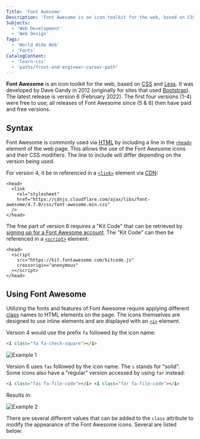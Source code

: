 ```yaml
---
Title: 'Font Awesome'
Description: 'Font Awesome is an icon toolkit for the web, based on CSS and Less.'
Subjects:
  - 'Web Development'
  - 'Web Design'
Tags:
  - 'World Wide Web'
  - 'Fonts'
CatalogContent:
  - 'learn-css'
  - 'paths/front-end-engineer-career-path'
---
```


**Font Awesome** is an icon toolkit for the web, based on [CSS](https://www.codecademy.com/resources/docs/css) and [Less](https://lesscss.org/). It was developed by Dave Gandy in 2012 (originally for sites that used [Bootstrap](https://www.codecademy.com/resources/docs/general/bootstrap)). The latest release is version 6 (February 2022). The first four versions (1-4) were free to use; all releases of Font Awesome since (5 & 6) then have paid and free versions.

## Syntax

Font Awesome is commonly used via [HTML](https://www.codecademy.com/resources/docs/html) by including a line in the [`<head>`](https://www.codecademy.com/resources/docs/html/elements/head) element of the web page. This allows the use of the Font Awesome icons and their CSS modifiers. The line to include will differ depending on the version being used.

For version 4, it be in referenced in a [`<link>`](https://www.codecademy.com/resources/docs/html/elements/link) element via [CDN](https://www.codecademy.com/resources/docs/general/cdn):

```pseudo
<head>
  <link
    rel="stylesheet"
    href="https://cdnjs.cloudflare.com/ajax/libs/font-awesome/4.7.0/css/font-awesome.min.css"
  />
</head>
```

The free part of version 6 requires a "Kit Code" that can be retrieved by [signing up for a Font Awesome account](https://fontawesome.com/start). The "Kit Code" can then be referenced in a [`<script>`](https://www.codecademy.com/resources/docs/html/elements/script) element:

```pseudo
<head>
  <script
    src="https://kit.fontawesome.com/kitcode.js"
    crossorigin="anonymous"
  ></script>
</head>
```

## Using Font Awesome

Utilizing the fonts and features of Font Awesome require applying different [class](https://www.codecademy.com/resources/docs/html/classes) names to HTML elements on the page. The icons themselves are designed to use inline elements and are displayed with an [`<i>`](https://www.codecademy.com/resources/docs/html/elements/i) element.

Version 4 would use the prefix `fa` followed by the icon name:

```html
<i class="fa fa-check-square"></i>
```
![Example 1](https://raw.githubusercontent.com/Codecademy/docs/main/media/font-awesome-check.png)

Version 6 uses `fas` followed by the icon name. The `s` stands for "solid". Some icons also have a "regular" version accessed by using `far` instead:

```html
<i class="fas fa-file-code"></i> <i class="far fa-file-code"></i>
```

Results in:

![Example 2](https://raw.githubusercontent.com/Codecademy/docs/main/media/font-awesome-code.png)

There are several different values that can be added to the `class` attribute to modify the appearance of the Font Awesome icons. Several are listed below:
